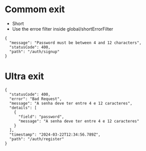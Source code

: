 # Commom exit
- Short 
- Use the erroe filter inside global/shortErrorFilter
```
{
  "message": "Password must be between 4 and 12 characters",
  "statusCode": 400,
  "path": "/auth/signup"
}
```

# Ultra exit

```
{
  "statusCode": 400,
  "error": "Bad Request",
  "message": "A senha deve ter entre 4 e 12 caracteres",
  "details": [
    {
      "field": "password",
      "message": "A senha deve ter entre 4 e 12 caracteres"
    }
  ],
  "timestamp": "2024-03-22T12:34:56.789Z",
  "path": "/auth/register"
}
```